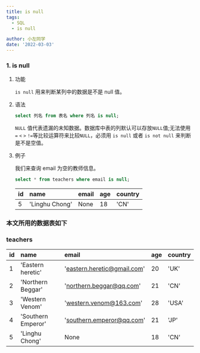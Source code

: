```yaml
---
title: is null
tags:
  - SQL
  - is null

author: 小左同学
date: '2022-03-03'
---
```


### 1. is null

1. 功能

   `is null` 用来判断某列中的数据是不是 null 值。

2. 语法

   ```sql
   select 列名 from 表名 where 列名 is null;
   ```

   `NULL` 值代表遗漏的未知数据。数据库中表的列默认可以存放`NULL`值;无法使用 `=` `<` `>` `!=`等比较运算符来比较`NULL`，必须用 `is null` 或者 `is not null` 来判断是不是空值。

3. 例子

   我们来查询 email 为空的教师信息。

   ```sql
   select * from teachers where email is null;
   ```

   | id  | name           | email | age | country |
   | :-- | :------------- | :---- | :-- | :------ |
   | 5   | 'Linghu Chong' | None  | 18  | 'CN'    |

### 本文所用的数据表如下

### teachers

| id  | name               | email                       | age | country |
| :-- | :----------------- | :-------------------------- | :-- | :------ |
| 1   | 'Eastern heretic'  | 'eastern.heretic@gmail.com' | 20  | 'UK'    |
| 2   | 'Northern Beggar'  | 'northern.beggar@qq.com'    | 21  | 'CN'    |
| 3   | 'Western Venom'    | 'western.venom@163.com'     | 28  | 'USA'   |
| 4   | 'Southern Emperor' | 'southern.emperor@qq.com'   | 21  | 'JP'    |
| 5   | 'Linghu Chong'     | None                        | 18  | 'CN'    |
